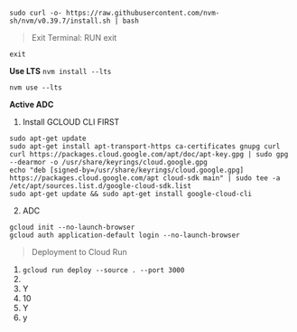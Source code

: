 `sudo curl -o- https://raw.githubusercontent.com/nvm-sh/nvm/v0.39.7/install.sh | bash`

> Exit Terminal: RUN exit

`exit`

**Use LTS**
`nvm install --lts`

`nvm use --lts`

**Active ADC**

1. Install GCLOUD CLI FIRST

```
sudo apt-get update
sudo apt-get install apt-transport-https ca-certificates gnupg curl
curl https://packages.cloud.google.com/apt/doc/apt-key.gpg | sudo gpg --dearmor -o /usr/share/keyrings/cloud.google.gpg
echo "deb [signed-by=/usr/share/keyrings/cloud.google.gpg] https://packages.cloud.google.com/apt cloud-sdk main" | sudo tee -a /etc/apt/sources.list.d/google-cloud-sdk.list
sudo apt-get update && sudo apt-get install google-cloud-cli
```

2. ADC

```
gcloud init --no-launch-browser
gcloud auth application-default login --no-launch-browser
```

> Deployment to Cloud Run

1. `gcloud run deploy --source . --port 3000`
2. <YOUR SERVICE NAME>
3. Y
4. 10
5. Y
6. y
